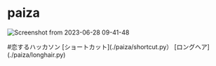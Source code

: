 # paiza
![Screenshot from 2023-06-28 09-41-48](https://github.com/itc-n23017/paiza/assets/131750166/d282c4e2-d63d-4d62-807c-5af346e57a05)

#恋するハッカソン
[ショートカット](./paiza/shortcut.py）
[ロングヘア] (./paiza/longhair.py)


